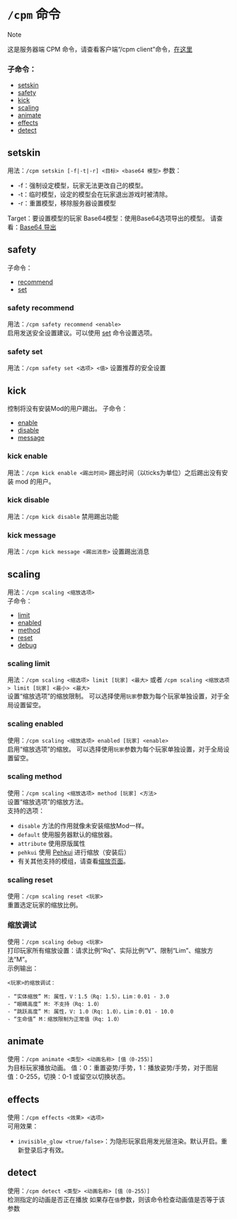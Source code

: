
<a name="the-cpm-command"/>

# `/cpm` 命令

> [!NOTE]
> 这是服务器端 CPM 命令，请查看客户端“/cpm client”命令，[在这里](https://github.com/tom5454/CustomPlayerModels/wiki/The--cpmclient-command)


<a name="subcommands"/>

### 子命令：
* [setskin](#setskin)
* [safety](#safety)
* [kick](#kick)
* [scaling](#scaling)
* [animate](#animate)
* [effects](#effects)
* [detect](#detect)


<a name="setskin"/>

## setskin
用法：`/cpm setskin [-f|-t|-r] <目标> <base64 模型>`
参数：
* -f：强制设定模型，玩家无法更改自己的模型。
* -t：临时模型，设定的模型会在玩家退出游戏时被清除。
* -r：重置模型，移除服务器设置模型

Target：要设置模型的玩家
Base64模型：使用Base64选项导出的模型。
请查看：[Base64 导出](https://github.com/tom5454/CustomPlayerModels/wiki/Exporting#base64)


<a name="safety"/>

## safety
子命令：
* [recommend](#safety-recommend)
* [set](#safety-set)


<a name="safety-recommend"/>

### safety recommend
用法：`/cpm safety recommend <enable>`  
启用发送安全设置建议。可以使用 [set](#safety-set) 命令设置选项。


<a name="safety-set"/>

### safety set
用法：`/cpm safety set <选项> <值>`
设置推荐的安全设置


<a name="kick"/>

## kick
控制将没有安装Mod的用户踢出。
子命令：
* [enable](#kick-enable)
* [disable](#kick-disable)
* [message](#kick-message)


<a name="kick-enable"/>

### kick enable
用法：`/cpm kick enable <踢出时间>`
踢出时间（以ticks为单位）之后踢出没有安装 mod 的用户。


<a name="kick-disable"/>

### kick disable
用法：`/cpm kick disable`
禁用踢出功能


<a name="kick-message"/>

### kick message
用法：`/cpm kick message <踢出消息>`
设置踢出消息


<a name="scaling"/>

## scaling
用法：`/cpm scaling <缩放选项>`  
子命令：
* [limit](#scaling-limit)
* [enabled](#scaling-enabled)
* [method](#scaling-method)
* [reset](#scaling-reset)
* [debug](#scaling-debug)


<a name="scaling-limit"/>

### scaling limit
用法：`/cpm scaling <缩选项> limit [玩家] <最大>` 或者 `/cpm scaling <缩放选项> limit [玩家] <最小> <最大>`  
设置“缩放选项”的缩放限制。 可以选择使用`玩家`参数为每个玩家单独设置，对于全局设置留空。


<a name="scaling-enabled"/>

### scaling enabled
使用：`/cpm scaling <缩放选项> enabled [玩家] <enable>`  
启用“缩放选项”的缩放。 可以选择使用`玩家`参数为每个玩家单独设置，对于全局设置留空。


<a name="scaling-method"/>

### scaling method
使用：`/cpm scaling <缩放选项> method [玩家] <方法>`  
设置“缩放选项”的缩放方法。  
支持的选项：
* `disable` 方法的作用就像未安装缩放Mod一样。
* `default` 使用服务器默认的缩放器。
* `attribute` 使用原版属性
* `pehkui` 使用 [Pehkui](https://github.com/tom5454/CustomPlayerModels/wiki/Scaling#pehkui) 进行缩放（安装后）
* 有关其他支持的模组，请查看[缩放页面](https://github.com/tom5454/CustomPlayerModels/wiki/Scaling)。


<a name="scaling-reset"/>

### scaling reset
使用：`/cpm scaling reset <玩家>`  
重置选定玩家的缩放比例。


<a name="scaling-debug"/>

### 缩放调试
使用：`/cpm scaling debug <玩家>`  
打印玩家所有缩放设置：请求比例“Rq”、实际比例“V”、限制“Lim”、缩放方法“M”。  
示例输出：
```
<玩家>的缩放调试：

- “实体缩放” M: 属性，V：1.5（Rq: 1.5），Lim：0.01 - 3.0
- “眼睛高度” M: 不支持（Rq: 1.0）
- “跳跃高度” M: 属性，V: 1.0（Rq: 1.0），Lim：0.01 - 10.0
- “生命值” M：缩放限制为正常值（Rq: 1.0）
```


<a name="animate"/>

## animate
使用：`/cpm animate <类型> <动画名称> [值（0-255）]`  
为目标玩家播放动画。
值：0：重置姿势/手势，1：播放姿势/手势，对于图层值：0-255，切换：0-1 或留空以切换状态。


<a name="effects"/>

## effects
使用：`/cpm effects <效果> <选项>`  
可用效果：  
- `invisible_glow <true/false>`：为隐形玩家启用发光层渲染。默认开启。重新登录后才有效。


<a name="detect"/>

## detect
使用：`/cpm detect <类型> <动画名称> [值（0-255）]`  
检测指定的动画是否正在播放
如果存在`值`参数，则该命令检查动画值是否等于该参数
